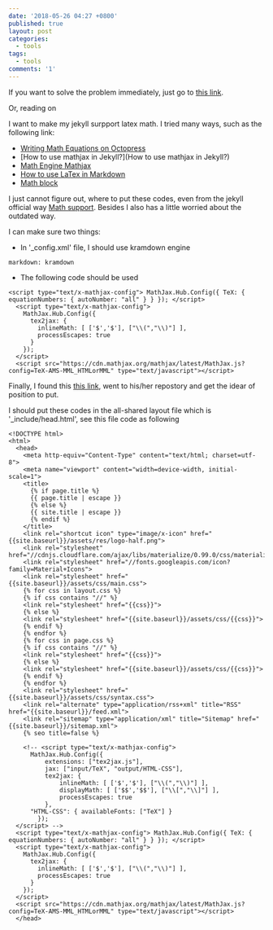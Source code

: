 ```yaml
---
date: '2018-05-26 04:27 +0800'
published: true
layout: post
categories:
  - tools
tags:
  - tools
comments: '1'
---
```

If you want to solve the problem immediately, just go to [this link](https://github.com/github/pages-gem/issues/307).

Or, reading on 

I want to make my jekyll surpport latex math. I tried many ways, such as the following link:
- [Writing Math Equations on Octopress](http://www.idryman.org/blog/2012/03/10/writing-math-equations-on-octopress/)
- [How to use mathjax in Jekyll?](How to use mathjax in Jekyll?)
- [Math Engine Mathjax](https://kramdown.gettalong.org/math_engine/mathjax.html)
- [How to use LaTex in Markdown](http://flennerhag.com/2017-01-14-latex/)
- [Math block](https://kramdown.gettalong.org/syntax.html#math-blocks)

I just cannot figure out, where to put these codes, even from the jekyll official way [Math support](https://jekyllrb.com/docs/extras/#math-support). Besides I also has a little worried about the outdated way.

I can make sure two things:
- In '_config.xml' file,  I should use kramdown engine
```
markdown: kramdown
```

- The following code should be used
```
<script type="text/x-mathjax-config"> MathJax.Hub.Config({ TeX: { equationNumbers: { autoNumber: "all" } } }); </script>
  <script type="text/x-mathjax-config">
    MathJax.Hub.Config({
      tex2jax: {
        inlineMath: [ ['$','$'], ["\\(","\\)"] ],
        processEscapes: true
      }
    });
  </script>
  <script src="https://cdn.mathjax.org/mathjax/latest/MathJax.js?config=TeX-AMS-MML_HTMLorMML" type="text/javascript"></script>
```

Finally, I found this [this link](https://github.com/github/pages-gem/issues/307), went to his/her repostory and get the idear of position to put.

I should put these codes in the all-shared layout file which is '_include/head.html', see this file code as following
```
<!DOCTYPE html>
<html>
  <head>
    <meta http-equiv="Content-Type" content="text/html; charset=utf-8">
    <meta name="viewport" content="width=device-width, initial-scale=1">
    <title>
      {% if page.title %}
      {{ page.title | escape }}
      {% else %}
      {{ site.title | escape }}
      {% endif %}
    </title>
    <link rel="shortcut icon" type="image/x-icon" href="{{site.baseurl}}/assets/res/logo-half.png">
    <link rel="stylesheet" href="//cdnjs.cloudflare.com/ajax/libs/materialize/0.99.0/css/materialize.min.css">
    <link rel="stylesheet" href="//fonts.googleapis.com/icon?family=Material+Icons">
    <link rel="stylesheet" href="{{site.baseurl}}/assets/css/main.css">
    {% for css in layout.css %}
    {% if css contains "//" %}
    <link rel="stylesheet" href="{{css}}">
    {% else %}
    <link rel="stylesheet" href="{{site.baseurl}}/assets/css/{{css}}">
    {% endif %}
    {% endfor %}
    {% for css in page.css %}
    {% if css contains "//" %}
    <link rel="stylesheet" href="{{css}}">
    {% else %}
    <link rel="stylesheet" href="{{site.baseurl}}/assets/css/{{css}}">
    {% endif %}
    {% endfor %}
    <link rel="stylesheet" href="{{site.baseurl}}/assets/css/syntax.css">
    <link rel="alternate" type="application/rss+xml" title="RSS" href="{{site.baseurl}}/feed.xml">
    <link rel="sitemap" type="application/xml" title="Sitemap" href="{{site.baseurl}}/sitemap.xml">
    {% seo title=false %}
    
    <!-- <script type="text/x-mathjax-config">
      MathJax.Hub.Config({
          extensions: ["tex2jax.js"],
          jax: ["input/TeX", "output/HTML-CSS"],
          tex2jax: {
              inlineMath: [ ['$','$'], ["\\(","\\)"] ],
              displayMath: [ ['$$','$$'], ["\\[","\\]"] ],
              processEscapes: true
          },
      "HTML-CSS": { availableFonts: ["TeX"] }
        });
  </script> -->
  <script type="text/x-mathjax-config"> MathJax.Hub.Config({ TeX: { equationNumbers: { autoNumber: "all" } } }); </script>
  <script type="text/x-mathjax-config">
    MathJax.Hub.Config({
      tex2jax: {
        inlineMath: [ ['$','$'], ["\\(","\\)"] ],
        processEscapes: true
      }
    });
  </script>
  <script src="https://cdn.mathjax.org/mathjax/latest/MathJax.js?config=TeX-AMS-MML_HTMLorMML" type="text/javascript"></script>
  </head>
```